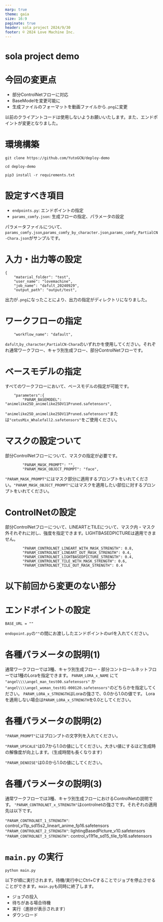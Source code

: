 ```yaml
---
marp: true
theme: gaia
size: 16:9
paginate: true
header: sola project 2024/9/30
footer: © 2024 Love Machine Inc.
---
```

<!--
headingDivider: 1
-->

# sola project demo
<!--
_class: lead
_paginate: false
_header: ""
-->

# 今回の変更点
 - 部分ControlNetフローに対応
 - BaseModelを変更可能に
 - 生成ファイルのフォーマットを動画ファイルから`.png`に変更

以前のクライアントコードは使用しないようお願いいたします。また、エンドポイントが変更となりました。

# 環境構築
```
git clone https://github.com/YutoGCN/deploy-demo

cd deploy-demo

pip3 install -r requirements.txt
```

# 設定すべき項目
 - `endpoints.py`: エンドポイントの指定
 - `params_comfy.json`: 生成フローの指定、パラメータの設定

パラメータファイルについて、`params_comfy.json`,`params_comfy_by_character.json`,`params_comfy_PartialCN-Chara.json`がサンプルです。

# 入力・出力等の設定

```
{
    "material_folder": "test",
    "user_name": "lovemachine",
    "job_name": "dafult_20240929",
    "output_path": "output/test",
```

出力が`.png`になったことにより、出力の指定がディレクトリになりました。

# ワークフローの指定

```
    "workflow_name": "dafault",
```
`dafult`,`by_character`,`PartialCN-Chara`のいずれかを使用してください。それぞれ通常ワークフロー、キャラ別生成フロー、部分ControlNetフローです。

# ベースモデルの指定
すべてのワークフローにおいて、ベースモデルの指定が可能です。
```
    "parameters":{
        "PARAM_BASEMODEL": "animelike25D_animelike25DV11Pruned.safetensors",
```
`"animelike25D_animelike25DV11Pruned.safetensors"`または`"cetusMix_Whalefall2.safetensors"`をご使用ください。

# マスクの設定ついて
部分ControlNetフローについて、マスクの指定が必要です。
```
        "PARAM_MASK_PROMPT": "",
        "PARAM_MASK_OBJECT_PROMPT": "face",
```
`"PARAM_MASK_PROMPT"`にはマスク部分に適用するプロンプトをいれてください。`"PARAM_MASK_OBJECT_PROMPT"`にはマスクを適用したい部位に対するプロンプトをいれてください。

# ControlNetの設定
部分ControlNetフローについて、LINEARTとTILEについて、マスク内・マスク外それぞれに対し、強度を指定できます。LIGHTBASEDPICTUREは適用できません。

```
        "PARAM_CONTROLNET_LINEART_WITH_MASK_STRENGTH": 0.8,
        "PARAM_CONTROLNET_LINEART_OUT_MASK_STRENGTH": 0.4,
        "PARAM_CONTROLNET_LIGHTBASEDPICTURE_STRENGTH": 0.4,
        "PARAM_CONTROLNET_TILE_WITH_MASK_STRENGTH": 0.6,
        "PARAM_CONTROLNET_TILE_OUT_MASK_STRENGTH": 0.4
```

# 以下前回から変更のない部分

# エンドポイントの設定

```
BASE_URL = ""
```

`endopoint.py`の`""`の間にお渡ししたエンドポイントのurlを入れてください。

# 各種パラメータの説明(1)
通常ワークフローでは3種、キャラ別生成フロー・部分コントロールネットフローでは1種のLoraを指定できます。
`PARAM_LORA_x_NAME` にて `"angel\\\\angel_man_test00.safetensors"` か `"angel\\\\angel_woman_test01-000120.safetensors"`のどちらかを指定してください。
`PARAM_LORA_x_STRENGTH`はLoraの強さで、0.0から1.0の値です。
Loraを適用しない場合は`PARAM_LORA_x_STRENGTH`を0.0としてください。

# 各種パラメータの説明(2)
`"PARAM_PROMPT"`にはプロンプトの文字列を入れてください。

`"PARAM_UPSCALE"`は0.7から1.0の値にしてください。大きい値にするほど生成時の解像度が向上します。（生成時間も長くなります）

`"PARAM_DENOISE"`は0.0から1.0の値にしてください。

# 各種パラメータの説明(3)
通常ワークフローでは3種、キャラ別生成フローにおけるControlNetの説明です。
`"PARAM_CONTROLNET_x_STRENGTH"`はcontrolnetの強さです。それぞれの適用先は以下です。

`"PARAM_CONTROLNET_1_STRENGTH"`: control_v11p_sd15s2_lineart_anime_fp16.safetensors
`"PARAM_CONTROLNET_2_STRENGTH"`: lightingBasedPicture_v10.safetensors
`"PARAM_CONTROLNET_3_STRENGTH"`: control_v11f1e_sd15_tile_fp16.safetensors

# `main.py` の実行

```
python main.py
```

以下が順に実行されます。待機/実行中にCtrl+Cすることでジョブを停止させることができます。`main.py`も同時に終了します。
 - ジョブの投入
 - 待ちがある場合待機
 - 実行（進捗が表示されます）
 - ダウンロード




